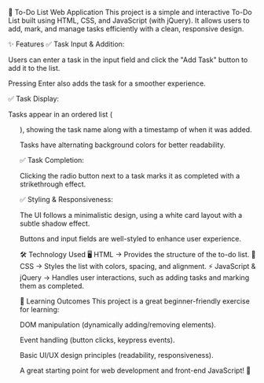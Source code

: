 



📌 To-Do List Web Application
This project is a simple and interactive To-Do List built using HTML, CSS, and JavaScript (with jQuery). It allows users to add, mark, and manage tasks efficiently with a clean, responsive design.

✨ Features
✅ Task Input & Addition:

Users can enter a task in the input field and click the "Add Task" button to add it to the list.

Pressing Enter also adds the task for a smoother experience.

✅ Task Display:

Tasks appear in an ordered list (<ol>), showing the task name along with a timestamp of when it was added.

Tasks have alternating background colors for better readability.

✅ Task Completion:

Clicking the radio button next to a task marks it as completed with a strikethrough effect.

✅ Styling & Responsiveness:

The UI follows a minimalistic design, using a white card layout with a subtle shadow effect.

Buttons and input fields are well-styled to enhance user experience.

🛠️ Technology Used
🖥 HTML → Provides the structure of the to-do list.
🎨 CSS → Styles the list with colors, spacing, and alignment.
⚡ JavaScript & jQuery → Handles user interactions, such as adding tasks and marking them as completed.

🎯 Learning Outcomes
This project is a great beginner-friendly exercise for learning:

DOM manipulation (dynamically adding/removing elements).

Event handling (button clicks, keypress events).

Basic UI/UX design principles (readability, responsiveness).

A great starting point for web development and front-end JavaScript! 🚀
